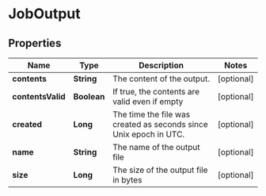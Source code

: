 

# JobOutput

## Properties

Name | Type | Description | Notes
------------ | ------------- | ------------- | -------------
**contents** | **String** | The content of the output. |  [optional]
**contentsValid** | **Boolean** | If true, the contents are valid even if empty |  [optional]
**created** | **Long** | The time the file was created as seconds since Unix epoch in UTC. |  [optional]
**name** | **String** | The name of the output file |  [optional]
**size** | **Long** | The size of the output file in bytes |  [optional]



